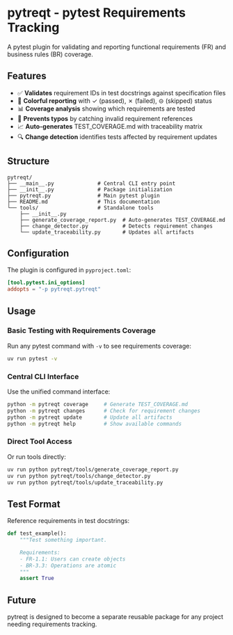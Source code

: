 # pytreqt - pytest Requirements Tracking

A pytest plugin for validating and reporting functional requirements (FR) and business rules (BR) coverage.

## Features

- ✅ **Validates** requirement IDs in test docstrings against specification files
- 🎨 **Colorful reporting** with ✓ (passed), ✗ (failed), ⊝ (skipped) status
- 📊 **Coverage analysis** showing which requirements are tested
- 🚫 **Prevents typos** by catching invalid requirement references
- 📈 **Auto-generates** TEST_COVERAGE.md with traceability matrix
- 🔍 **Change detection** identifies tests affected by requirement updates

## Structure

```
pytreqt/
├── __main__.py              # Central CLI entry point
├── __init__.py              # Package initialization
├── pytreqt.py               # Main pytest plugin
├── README.md                # This documentation
└── tools/                   # Standalone tools
    ├── __init__.py
    ├── generate_coverage_report.py  # Auto-generates TEST_COVERAGE.md
    ├── change_detector.py           # Detects requirement changes
    └── update_traceability.py       # Updates all artifacts
```

## Configuration

The plugin is configured in `pyproject.toml`:
```toml
[tool.pytest.ini_options]
addopts = "-p pytreqt.pytreqt"
```

## Usage

### Basic Testing with Requirements Coverage
Run any pytest command with `-v` to see requirements coverage:
```bash
uv run pytest -v
```

### Central CLI Interface
Use the unified command interface:
```bash
python -m pytreqt coverage     # Generate TEST_COVERAGE.md
python -m pytreqt changes      # Check for requirement changes
python -m pytreqt update       # Update all artifacts
python -m pytreqt help         # Show available commands
```

### Direct Tool Access
Or run tools directly:
```bash
uv run python pytreqt/tools/generate_coverage_report.py
uv run python pytreqt/tools/change_detector.py
uv run python pytreqt/tools/update_traceability.py
```

## Test Format

Reference requirements in test docstrings:
```python
def test_example():
    """Test something important.

    Requirements:
    - FR-1.1: Users can create objects
    - BR-3.3: Operations are atomic
    """
    assert True
```

## Future

pytreqt is designed to become a separate reusable package for any project needing requirements tracking.
